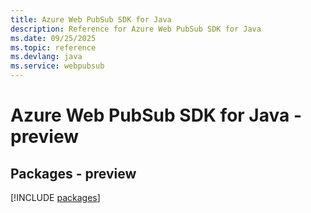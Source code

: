 ```yaml
---
title: Azure Web PubSub SDK for Java
description: Reference for Azure Web PubSub SDK for Java
ms.date: 09/25/2025
ms.topic: reference
ms.devlang: java
ms.service: webpubsub
---
```

# Azure Web PubSub SDK for Java - preview
## Packages - preview
[!INCLUDE [packages](web-pubsub-index.md)]